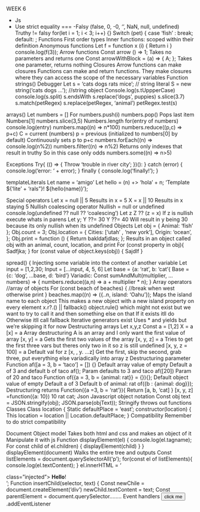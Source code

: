 
WEEK 6
- Js
- Use strict equality ===
-Falsy (false, 0, -0, ‘’, NaN, null, undefined)
Truthy != falsy
for(let i = 1; i < 3; i++) {}
Switch (pet) { case ‘fish’ : break; default: ;
Functions
First order types
Inner functions: scoped within their definition
Anonymous functions
Let f = function x (i) {
Return i
}
console.log(f(3));
Arrow functions
Const arrow () => 1;
Takes no parameters and returns one
Const arrowWithBlock = (a) => {
A;
};
Takes one parameter, returns nothing
Closures
Arrow functions can make closures
Functions can make and return functions. 
They make closures where they can access the scope of the necessary variables 
Function strings()
Debugger
Let s = ‘cats dogs rats mice’; // string literal
S = new string(‘cats dogs …’); //string object
Console.log(s.tUppperCase)
console.log(s.split)
s.endsWith
s.replace(‘dogs’, puppies)
s.slice(3.7)
s.match(petRegex)
s.replace(petRegex, ‘animal’)
petRegex.test(s)


arrays()
Let numbers = []
For 
numbers.push(i)
numbers.pop()
Pops last item
Numbers[1]
numbers.slice(3,5)
Numbers.length
for(entry of numbers)
console.log(entry)
numbers.map((n) => n*100)
numbers.reduce((p,c) => p+c)
C = current (numbers)
p = previous (initialized to numbers[0] by default) 
Continuously sets p to p+c
numbers.forEach((n) => console.log(n%2))
numbers.filter((n) => n%2)
Returns only indexes that result in truthy
So in this case only odds
numbers.some((n) => n>5)

Exceptions
Try{
(() => {
Throw ‘trouble in river city’;
})():
} catch (error) {
console.log(‘error: ‘ + error);
} finally {
console.log(‘finally!’);
}

templateLiterals
Let name = ‘amigo’
Let hello = (n) +> ‘hola’ + n;
‘Template ${‘lite’ + ‘rals”}! ${hello(name)}’);

Special operators
Let x = null || 5
Results in x = 5
X = x || 10
Results in x staying 5
Nullish coalescing operator
Nullish = null or undefined
console.log(undefined ?? null ?? ‘coalescing’)
Let z
Z ?? (z = x)
If z is nullish execute whats in parens
Let y;
Y ??= 30
Y ??= 40
Will result in y being 30 because its only nullish when its undefined
Objects
Let obj = {
Animal: ‘fish’
};
Obj.count = 3;
Obj.location = {
Cities: [‘utah’ , ‘new york’],
Origin: ‘ocean’,
};
Obj.print = function () {
Return bakldafjdlas;
};
Results in an object called obj with an animal, count, location, and print
For (const property in obj){
Sadfjka;
}
for (const value of object.keys(obj)) {
Sajdlf
}


spread() {
Injecting some variable into the context of another variable
Let input = [1,2,30;
Input = [...input, 4, 5, 6]
Let base = {a: ‘rat’, b: ’cat’{
Base = {c: ‘dog’, …base, d: ‘bird’}
Variadic:
Const sumAndMult(multiplier, …numbers) => {
numbers.reduce((a,n) => a + multiplier * n);
}
Array operators
//array of objects
For (const beach of beaches) {
//break when west otherwise print
}
beaches.map((n) => ({..n, island: ‘Oahu’});
Maps the island name to each object
This makes a new object with a new island property on every element
x.r?.() || fallback()
object.rule() which might not exist but we want to try to call it and then something else on that
If it exists itll do
Otherwise itll call fallback
Iterative generators exist
Uses * and yields but we’re skipping it for now
Destructuring arrays
Let x,y,z
Const a = [1,2]
X = a
[x] = a
Array destructuring
A is an array and I only want the first value of array
[x, y] = a
Gets the first two values of the array
[x, y, z] = a
Tries to get the first three vars but theres only two in it so z is still undefined
[x, y, z = 100] = a
Default val for z
[x, , y. …z]
Get the first, skip the second, grab three, put everything else variadically into array z
Destructuring parameter
Function af([a = 3, b = ‘taco’] = []) {}
Default array value of empty
Default a of 3 and default b of taco
af();
Param defaults to 3 and taco
af([20])
Param of 20 and taco
Function of({a = 3, b = {animal: rat}} = {}){};
Default object value of empty
Default a of 3
Default b of animal: rat
of({b : {animal: dog}});
Destructuring returns
Function({a =3, b = ‘rat’}){
Return [a, b, ‘cat]
}
[x, y, z] =function({a: 10})
10 rat cat;
Json
Javascript object notation
Const obj text = JSON.stringify(obj);
JSON.parse(objText));
Stringify throws out functions
Classes
Class location { 
Static defaultPlace = ‘east’;
constructor(location) {
This location = location || Location.defaultPlace;
}
Compatibility
Remember to do strict compatibility


Document Object model
Takes both html and css and makes an object of it
Manipulate it with js
Function displayElement(el) {
console.log(el.tagname);
For const child of el.children) {
displayElement(child)
}
}
displayElement(document)
Walks the entire tree and outputs 
Const listElements = document.querySelectorAll(‘p’);
for(const el of listElements){
console.log(el.textContent);
}
el.innerHTML = ‘<div> class=”injected”> <b>Hello</b>!</div>’;
Function insertChild(selector, text) {
Const newChile = document.createElement(‘div’)
newChild.textContent = text;
Const parentElement = document.querySelector……..
Event handlers
<button onclick = ‘alert(“clicked”)’>click me</button>
.addEventListener
